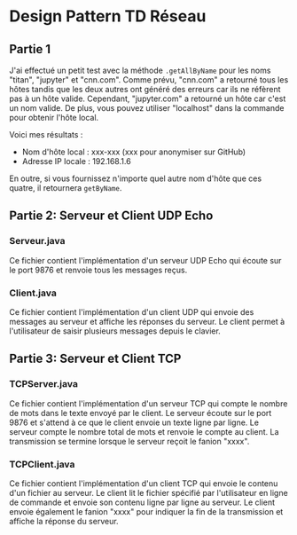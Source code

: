 # Design Pattern TD Réseau
## Partie 1

J'ai effectué un petit test avec la méthode `.getAllByName` pour les noms "titan", "jupyter" et "cnn.com". Comme prévu, "cnn.com" a retourné tous les hôtes tandis que les deux autres ont généré des erreurs car ils ne réfèrent pas à un hôte valide. Cependant, "jupyter.com" a retourné un hôte car c'est un nom valide. De plus, vous pouvez utiliser "localhost" dans la commande pour obtenir l'hôte local.

Voici mes résultats :
- Nom d'hôte local : xxx-xxx (xxx pour anonymiser sur GitHub)
- Adresse IP locale : 192.168.1.6

En outre, si vous fournissez n'importe quel autre nom d'hôte que ces quatre, il retournera `getByName`.


## Partie 2: Serveur et Client UDP Echo

### Serveur.java
Ce fichier contient l'implémentation d'un serveur UDP Echo qui écoute sur le port 9876 et renvoie tous les messages reçus.

### Client.java
Ce fichier contient l'implémentation d'un client UDP qui envoie des messages au serveur et affiche les réponses du serveur. Le client permet à l'utilisateur de saisir plusieurs messages depuis le clavier.

## Partie 3: Serveur et Client TCP

### TCPServer.java
Ce fichier contient l'implémentation d'un serveur TCP qui compte le nombre de mots dans le texte envoyé par le client. Le serveur écoute sur le port 9876 et s'attend à ce que le client envoie un texte ligne par ligne. Le serveur compte le nombre total de mots et renvoie le compte au client. La transmission se termine lorsque le serveur reçoit le fanion "xxxx".

### TCPClient.java
Ce fichier contient l'implémentation d'un client TCP qui envoie le contenu d'un fichier au serveur. Le client lit le fichier spécifié par l'utilisateur en ligne de commande et envoie son contenu ligne par ligne au serveur. Le client envoie également le fanion "xxxx" pour indiquer la fin de la transmission et affiche la réponse du serveur.
